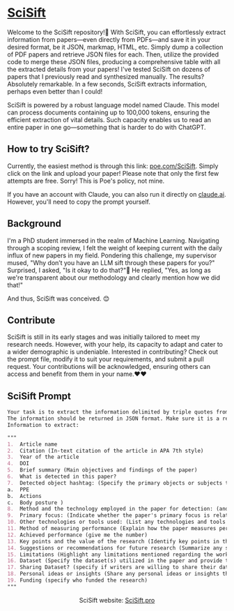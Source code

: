 # [SciSift](http://poe.com/SciSift "Click here to try SciSift!")


Welcome to the SciSift repository!🤗 With SciSift, you can effortlessly extract information from papers—even directly from PDFs—and save it in your desired format, be it JSON, markmap, HTML, etc. Simply dump a collection of PDF papers and retrieve JSON files for each. Then, utilize the provided code to merge these JSON files, producing a comprehensive table with all the extracted details from your papers! I've tested SciSift on dozens of papers that I previously read and synthesized manually. The results? Absolutely remarkable. In a few seconds, SciSift extracts information, perhaps even better than I could!

SciSift is powered by a robust language model named Claude. This model can process documents containing up to 100,000 tokens, ensuring the efficient extraction of vital details. Such capacity enables us to read an entire paper in one go—something that is harder to do with ChatGPT.


## How to try SciSift? 

Currently, the easiest method is through this link: [poe.com/SciSift](https://poe.com/SciSift). Simply click on the link and upload your paper! Please note that only the first few attempts are free. Sorry! This is Poe's policy, not mine.

If you have an account with Claude, you can also run it directly on [claude.ai](http://claude.ai). However, you'll need to copy the prompt yourself.

## Background

I'm a PhD student immersed in the realm of Machine Learning. Navigating through a scoping review, I felt the weight of keeping current with the daily influx of new papers in my field. Pondering this challenge, my supervisor mused, "Why don’t you have an LLM sift through these papers for you?" Surprised, I asked, "Is it okay to do that?"🤔 He replied, "Yes, as long as we're transparent about our methodology and clearly mention how we did that!"

And thus, SciSift was conceived. 😊

## Contribute

SciSift is still in its early stages and was initially tailored to meet my research needs. However, with your help, its capacity to adapt and cater to a wider demographic is undeniable. Interested in contributing? Check out the prompt file, modify it to suit your requirements, and submit a pull request. Your contributions will be acknowledged, ensuring others can access and benefit from them in your name.❤️❤️


## SciSift Prompt

```md
Your task is to extract the information delimited by triple quotes from the text of a scientific paper. The scientific paper is attached. I need you to read the paper carefully and extract the following information from the text.
The information should be returned in JSON format. Make sure it is a readable JSON file with no error. All the responses should be as concise as possible. If a particular piece of information is not present in the text, please indicate "info not provided." 
Information to extract:

"""
1.	Article name
2.	Citation (In-text citation of the article in APA 7th style)
3.	Year of the article
4.	DOI
5.	Brief summary (Main objectives and findings of the paper)
6.	What is detected in this paper?
7.	Detected object hashtag: (Specify the primary objects or subjects that are detected and name what is detected in each category, for example what kind of PPE is detected? Or what type of actions ? etc. you can use list below but feel free to add new categories if needed
a.	PPE
b.	Actions
c.	Body posture )
8.	Method and the technology employed in the paper for detection: (and provide details on how it was implemented.)
9.	Primary focus: (Indicate whether the paper's primary focus is related to detection with #vision, #audio or any other methods.)
10.	Other technologies or tools used: (List any technologies and tools used in the paper and specify them.)
11.	Method of measuring performance (Explain how the paper measures performance, provide details)
12.	Achieved performance (give me the number)
13.	Key points and the value of the research (Identify key points in the paper and highlight the value of the research.)
14.	Suggestions or recommendations for future research (Summarize any suggestions or recommendations for future research provided in the paper.)
15.	Limitations (Highlight any limitations mentioned regarding the work.)
16.	Dataset (Specify the dataset(s) utilized in the paper and provide the details how they made or accessed the dataset)
17.	Sharing Dataset? (specify if writers are willing to share their dataset)
18.	Personal ideas or insights (Share any personal ideas or insights that came to mind after reading the paper.)
19.	Funding (specify who funded the research)
"""
```


<p align="center">
  SciSift website: <a href="http://scisift.pro/">SciSift.pro</a>
</p>
